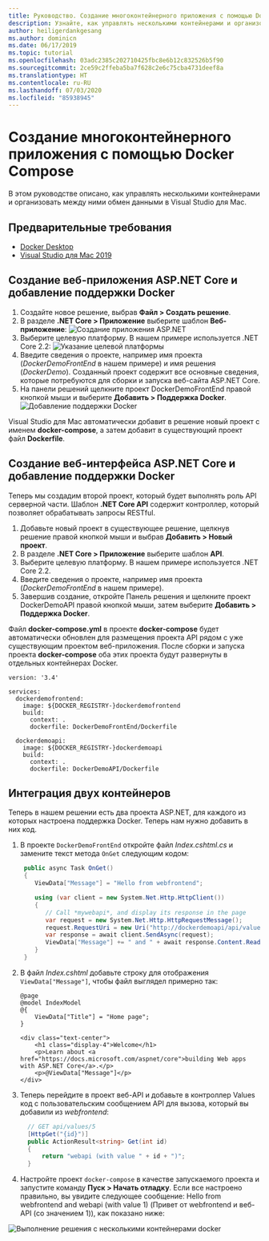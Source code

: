```yaml
---
title: Руководство. Создание многоконтейнерного приложения с помощью Docker Compose
description: Узнайте, как управлять несколькими контейнерами и организовать между ними обмен данными в Visual Studio для Mac
author: heiligerdankgesang
ms.author: dominicn
ms.date: 06/17/2019
ms.topic: tutorial
ms.openlocfilehash: 03adc2385c202710425fbc8e6b12c832526b5f90
ms.sourcegitcommit: 2ce59c2ffeba5ba7f628c2e6c75cba4731deef8a
ms.translationtype: HT
ms.contentlocale: ru-RU
ms.lasthandoff: 07/03/2020
ms.locfileid: "85938945"
---
```

# <a name="create-a-multi-container-app-with-docker-compose"></a>Создание многоконтейнерного приложения с помощью Docker Compose

В этом руководстве описано, как управлять несколькими контейнерами и организовать между ними обмен данными в Visual Studio для Mac.

## <a name="prerequisites"></a>Предварительные требования

* [Docker Desktop](https://hub.docker.com/editions/community/docker-ce-desktop-mac)
* [Visual Studio для Mac 2019](https://visualstudio.microsoft.com/vs/mac)

## <a name="create-an-aspnet-core-web-application-and-add-docker-support"></a>Создание веб-приложения ASP.NET Core и добавление поддержки Docker

1. Создайте новое решение, выбрав **Файл > Создать решение**.
1. В разделе **.NET Core > Приложение** выберите шаблон **Веб-приложение**: ![Создание приложения ASP.NET](media/docker-quickstart-1.png)
1. Выберите целевую платформу. В нашем примере используется .NET Core 2.2: ![Указание целевой платформы](media/docker-quickstart-2.png)
1. Введите сведения о проекте, например имя проекта (_DockerDemoFrontEnd_ в нашем примере) и имя решения (_DockerDemo_). Созданный проект содержит все основные сведения, которые потребуются для сборки и запуска веб-сайта ASP.NET Core.
1. На панели решений щелкните проект DockerDemoFrontEnd правой кнопкой мыши и выберите **Добавить > Поддержка Docker**. ![Добавление поддержки Docker](media/docker-quickstart-3.png)

Visual Studio для Mac автоматически добавит в решение новый проект с именем **docker-compose**, а затем добавит в существующий проект файл **Dockerfile**.

## <a name="create-an-aspnet-core-web-api-and-add-docker-support"></a>Создание веб-интерфейса ASP.NET Core и добавление поддержки Docker

Теперь мы создадим второй проект, который будет выполнять роль API серверной части. Шаблон **.NET Core API** содержит контроллер, который позволяет обрабатывать запросы RESTful.

1. Добавьте новый проект в существующее решение, щелкнув решение правой кнопкой мыши и выбрав **Добавить > Новый проект**.
1. В разделе **.NET Core > Приложение** выберите шаблон **API**.
1. Выберите целевую платформу. В нашем примере используется .NET Core 2.2.
1. Введите сведения о проекте, например имя проекта (_DockerDemoFrontEnd_ в нашем примере).
1. Завершив создание, откройте Панель решения и щелкните проект DockerDemoAPI правой кнопкой мыши, затем выберите **Добавить > Поддержка Docker**.

Файл **docker-compose.yml** в проекте **docker-compose** будет автоматически обновлен для размещения проекта API рядом с уже существующим проектом веб-приложения. После сборки и запуска проекта **docker-compose** оба этих проекта будут развернуты в отдельных контейнерах Docker.

```
version: '3.4'

services:
  dockerdemofrontend:
    image: ${DOCKER_REGISTRY-}dockerdemofrontend
    build:
      context: .
      dockerfile: DockerDemoFrontEnd/Dockerfile

  dockerdemoapi:
    image: ${DOCKER_REGISTRY-}dockerdemoapi
    build:
      context: .
      dockerfile: DockerDemoAPI/Dockerfile
```

## <a name="integrate-the-two-containers"></a>Интеграция двух контейнеров

Теперь в нашем решении есть два проекта ASP.NET, для каждого из которых настроена поддержка Docker. Теперь нам нужно добавить в них код.

1. В проекте `DockerDemoFrontEnd` откройте файл *Index.cshtml.cs* и замените текст метода `OnGet` следующим кодом:

   ```csharp
    public async Task OnGet()
    {
       ViewData["Message"] = "Hello from webfrontend";

       using (var client = new System.Net.Http.HttpClient())
       {
          // Call *mywebapi*, and display its response in the page
          var request = new System.Net.Http.HttpRequestMessage();
          request.RequestUri = new Uri("http://dockerdemoapi/api/values/1");
          var response = await client.SendAsync(request);
          ViewData["Message"] += " and " + await response.Content.ReadAsStringAsync();
       }
    }
   ```

1. В файл *Index.cshtml* добавьте строку для отображения `ViewData["Message"]`, чтобы файл выглядел примерно так:

      ```cshtml
      @page
      @model IndexModel
      @{
          ViewData["Title"] = "Home page";
      }

      <div class="text-center">
          <h1 class="display-4">Welcome</h1>
          <p>Learn about <a href="https://docs.microsoft.com/aspnet/core">building Web apps with ASP.NET Core</a>.</p>
          <p>@ViewData["Message"]</p>
      </div>
      ```

1. Теперь перейдите в проект веб-API и добавьте в контроллер Values код с пользовательским сообщением API для вызова, который вы добавили из *webfrontend*:

      ```csharp
        // GET api/values/5
        [HttpGet("{id}")]
        public ActionResult<string> Get(int id)
        {
            return "webapi (with value " + id + ")";
        }
      ```

1. Настройте проект `docker-compose` в качестве запускаемого проекта и запустите команду **Пуск > Начать отладку**. Если все настроено правильно, вы увидите следующее сообщение: Hello from webfrontend and webapi (with value 1) (Привет от webfrontend и веб-API (со значением 1)), как показано ниже:

![Выполнение решения с несколькими контейнерами docker](media/docker-multicontainer-debug.png)
